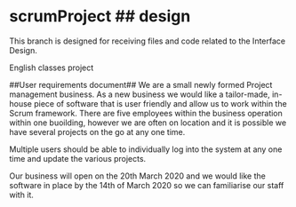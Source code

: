 # scrumProject ## design
This branch is designed for receiving files and code related to the Interface Design.

English classes project

##User requirements document##
We are a small newly formed Project management business. As a new business we would like a tailor-made, in-house piece of software that is user friendly and allow us to work within the Scrum framework. There are five employees within the business operation within one buoilding,  however we are often on location and it is possible we have several projects on the go at any one time.

Multiple users should be able to individually log into the system at any one time and update the various projects.

Our business will open on the 20th March 2020 and we would like the software in place by the 14th of March 2020 so we can familiarise our staff with it.
